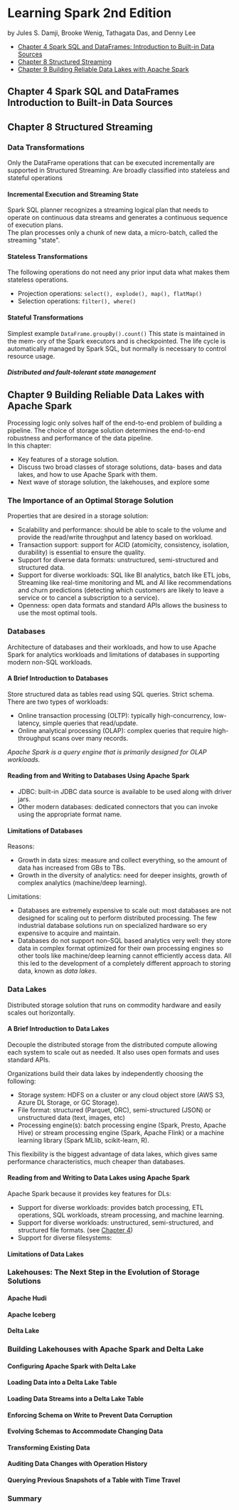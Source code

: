# Learning Spark 2nd Edition
by Jules S. Damji, Brooke Wenig, Tathagata Das, and Denny Lee

- [Chapter 4 Spark SQL and DataFrames: Introduction to Built-in Data Sources](#chapter-4-spark-sql-and-dataframes-introduction-to-built-in-data-sources)
- [Chapter 8 Structured Streaming](#chapter-8-structured-streaming)
- [Chapter 9 Building Reliable Data Lakes with Apache Spark](#chapter-9-building-reliable-data-lakes-with-apache-spark)


## Chapter 4 Spark SQL and DataFrames Introduction to Built-in Data Sources
## Chapter 8 Structured Streaming

### Data Transformations

Only the DataFrame operations that can be executed incrementally are supported in Structured Streaming.
Are broadly classified into stateless and stateful operations

#### Incremental Execution and Streaming State

Spark SQL planner recognizes a streaming logical plan that needs to operate on continuous data streams and generates a 
continuous sequence of execution plans.  
The plan processes only a chunk of new data, a micro-batch, called the streaming "state".

#### Stateless Transformations

The following operations do not need any prior input data what makes them stateless operations.
* Projection operations: `select(), explode(), map(), flatMap()`
* Selection operations: `filter(), where()`

#### Stateful Transformations

Simplest example `DataFrame.groupBy().count()`
This state is maintained in the mem‐ ory of the Spark executors and is checkpointed.
The life cycle is automatically managed by Spark SQL, but normally is necessary to control resource usage.

##### Distributed and fault-tolerant state management


## Chapter 9 Building Reliable Data Lakes with Apache Spark

Processing logic only solves half of the end-to-end problem of building a pipeline.
The choice of storage solution determines the end-to-end robustness and performance of the data pipeline.  
In this chapter:
- Key features of a storage solution.
- Discuss two broad classes of storage solutions, data‐ bases and data lakes, and how to use Apache Spark with them.
- Next wave of storage solution, the lakehouses, and explore some 

### The Importance of an Optimal Storage Solution

Properties that are desired in a storage solution:
- Scalability and performance: should be able to scale to the volume and provide the read/write throughput and latency
based on workload.
- Transaction support: support for ACID (atomicity, consistency, isolation, durability) is essential to ensure the
quality.
- Support for diverse data formats: unstructured, semi-structured and structured data.
- Support for diverse workloads: SQL like BI analytics, batch like ETL jobs, Streaming like real-time monitoring and ML 
and AI like recommendations and churn predictions (detecting which customers are likely to leave a service or to cancel 
a subscription to a service).
- Openness: open data formats and standard APIs allows the business to use the most optimal tools.

### Databases

Architecture of databases and their workloads, and how to use Apache Spark for analytics workloads and limitations of 
databases in supporting modern non-SQL workloads.

#### A Brief Introduction to Databases

Store structured data as tables read using SQL queries. Strict schema. 
There are two types of workloads:
- Online transaction processing (OLTP): typically high-concurrency, low-latency, simple queries that read/update.
- Online analytical processing (OLAP): complex queries that require high-throughput scans over many records.

_Apache Spark is a query engine that is primarily designed for OLAP workloads._

#### Reading from and Writing to Databases Using Apache Spark

- JDBC: built-in JDBC data source is available to be used along with driver jars.
- Other modern databases: dedicated connectors that you can invoke using the appropriate format name.

#### Limitations of Databases

Reasons:
- Growth in data sizes: measure and collect everything, so the amount of data has increased from GBs to TBs.
- Growth in the diversity of analytics: need for deeper insights, growth of complex analytics (machine/deep learning).

Limitations:
- Databases are extremely expensive to scale out: most databases are not designed for scaling out to perform distributed
processing. The few industrial database solutions run on specialized hardware so ery expensive to acquire and maintain.
- Databases do not support non–SQL based analytics very well: they store data in complex format optimized for their own
processing engines so other tools like machine/deep learning cannot efficiently access data.
All this led to the development of a completely different approach to storing data, known as _data lakes_.

### Data Lakes

Distributed storage solution that runs on commodity hardware and easily scales out horizontally.

#### A Brief Introduction to Data Lakes

Decouple the distributed storage from the distributed compute allowing each system to scale out as 
needed. It also uses open formats and uses standard APIs.

Organizations build their data lakes by independently choosing the following:
- Storage system: HDFS on a cluster or any cloud object store (AWS S3, Azure DL Storage, or GC Storage).
- File format: structured (Parquet, ORC), semi-structured (JSON) or unstructured data (text, images, etc)
- Processing engine(s): batch processing engine (Spark, Presto, Apache Hive) or stream processing engine (Spark, Apache 
Flink) or a machine learning library (Spark MLlib, scikit-learn, R).

This flexibility is the biggest advantage of data lakes, which gives same performance characteristics, much cheaper than
databases.

#### Reading from and Writing to Data Lakes using Apache Spark

Apache Spark because it provides key features for DLs:
- Support for diverse workloads: provides batch processing, ETL operations, SQL workloads, stream processing, and 
machine learning.
- Support for diverse workloads: unstructured, semi-structured, and structured file formats. (see [Chapter 4](#chapter-4-spark-sql-and-dataframes-introduction-to-built-in-data-sources))
- Support for diverse filesystems:

#### Limitations of Data Lakes
### Lakehouses: The Next Step in the Evolution of Storage Solutions
#### Apache Hudi
#### Apache Iceberg
#### Delta Lake
### Building Lakehouses with Apache Spark and Delta Lake
#### Configuring Apache Spark with Delta Lake
#### Loading Data into a Delta Lake Table
#### Loading Data Streams into a Delta Lake Table
#### Enforcing Schema on Write to Prevent Data Corruption
#### Evolving Schemas to Accommodate Changing Data
#### Transforming Existing Data
#### Auditing Data Changes with Operation History
#### Querying Previous Snapshots of a Table with Time Travel
### Summary
